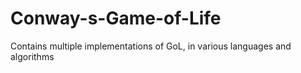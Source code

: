 Conway-s-Game-of-Life
=====================

Contains multiple implementations of GoL, in various languages and algorithms
